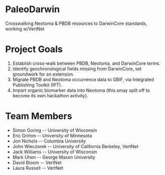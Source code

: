 # PaleoDarwin
Crosswalking Neotoma &amp; PBDB resources to DarwinCore standards, working w/VertNet

# Project Goals
1) Establish cross-walk between PBDB, Neotoma, and DarwinCore terms.  
2) Identify geochronological fields missing from DarwinCore, set groundwork for an extension.  
3) Migrate PBDB and Neotoma occurrence data to GBIF, via Integrated Publishing Toolkit (IPT).  
4) Import organic biomarker data into Neotoma (this smay split off to become its own hackathon activity).  

# Team Members
  * Simon Goring -- University of Wisconsin
  * Eric Grimm -- University of Minnesota
  * Jon Nichols -- Columbia University
  * John Wieczorek -- University of California Berkeley, VertNet
  * Jack Williams -- University of Wisconsin
  * Mark Uhen -- George Mason University
  * David Bloom -- VertNet
  * Laura Russell -- VertNet
